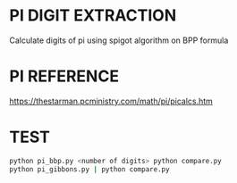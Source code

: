 # PI DIGIT EXTRACTION

Calculate digits of pi using spigot algorithm on BPP formula

# PI REFERENCE

https://thestarman.pcministry.com/math/pi/picalcs.htm

# TEST

``` bash
python pi_bbp.py <number of digits> python compare.py 
python pi_gibbons.py | python compare.py
 
```
